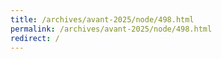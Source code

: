 ```yaml
---
title: /archives/avant-2025/node/498.html
permalink: /archives/avant-2025/node/498.html
redirect: /
---
```

